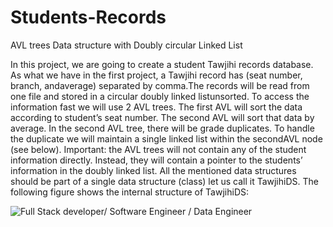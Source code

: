 # Students-Records
AVL trees Data structure with Doubly circular Linked List

In this project, we are going to create a student Tawjihi records database. As what we have in the first
project, a Tawjihi record has (seat number, branch, andaverage) separated by comma.The records will
be read from one file and stored in a circular doubly linked listunsorted. To access the information fast
we will use 2 AVL trees. The first AVL will sort the data according to student’s seat number. The second
AVL will sort that data by average. In the second AVL tree, there will be grade duplicates. To handle the
duplicate we will maintain a single linked list within the secondAVL node (see below).
Important: the AVL trees will not contain any of the student information directly. Instead, they will
contain a pointer to the students’ information in the doubly linked list.
All the mentioned data structures should be part of a single data structure (class) let us call it TawjihiDS.
The following figure shows the internal structure of TawjihiDS:




![Full Stack developer/ Software Engineer / Data Engineer](https://www.anchorsoftacademy.com/media/courseimg/fullstack-courser-banner_2VLJ5A6.jpg)
